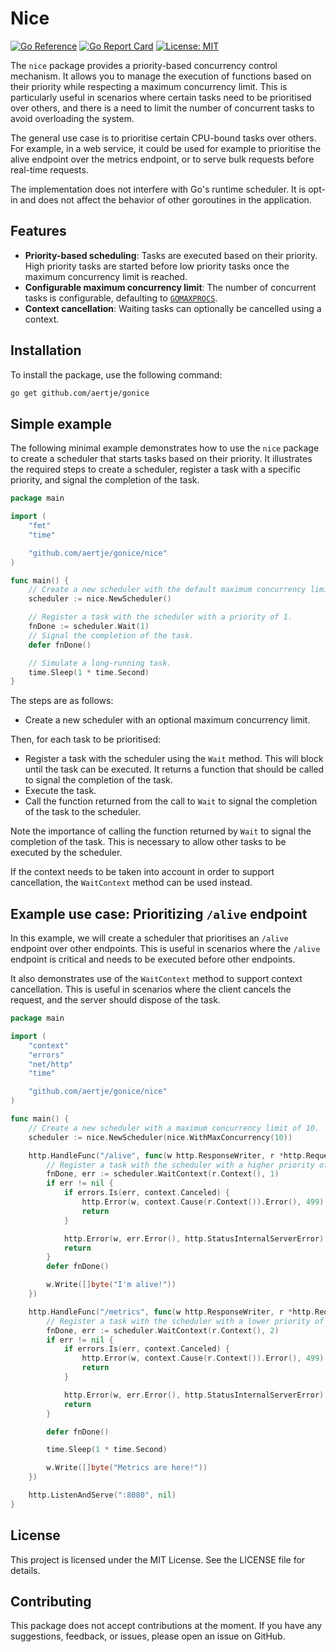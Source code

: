 # Nice

[![Go Reference](https://pkg.go.dev/badge/github.com/aertje/gonice.svg)](https://pkg.go.dev/github.com/aertje/gonice)
[![Go Report Card](https://goreportcard.com/badge/github.com/aertje/gonice)](https://goreportcard.com/report/github.com/aertje/gonice)
[![License: MIT](https://img.shields.io/badge/License-MIT-yellow.svg)](https://opensource.org/licenses/MIT)

The `nice` package provides a priority-based concurrency control mechanism. It allows you to manage the execution of functions based on their priority while respecting a maximum concurrency limit. This is particularly useful in scenarios where certain tasks need to be prioritised over others, and there is a need to limit the number of concurrent tasks to avoid overloading the system.

The general use case is to prioritise certain CPU-bound tasks over others. For example, in a web service, it could be used for example to prioritise the alive endpoint over the metrics endpoint, or to serve bulk requests before real-time requests.

The implementation does not interfere with Go's runtime scheduler. It is opt-in and does not affect the behavior of other goroutines in the application.

## Features

- **Priority-based scheduling**: Tasks are executed based on their priority. High priority tasks are started before low priority tasks once the maximum concurrency limit is reached.
- **Configurable maximum concurrency limit**: The number of concurrent tasks is configurable, defaulting to [`GOMAXPROCS`](https://pkg.go.dev/runtime#GOMAXPROCS).
- **Context cancellation**: Waiting tasks can optionally be cancelled using a context.

## Installation

To install the package, use the following command:

```sh
go get github.com/aertje/gonice
```

## Simple example

The following minimal example demonstrates how to use the `nice` package to create a scheduler that starts tasks based on their priority. It illustrates the required steps to create a scheduler, register a task with a specific priority, and signal the completion of the task.

```go
package main

import (
    "fmt"
    "time"

    "github.com/aertje/gonice/nice"
)

func main() {
    // Create a new scheduler with the default maximum concurrency limit.
    scheduler := nice.NewScheduler()

    // Register a task with the scheduler with a priority of 1.
    fnDone := scheduler.Wait(1)
    // Signal the completion of the task.
    defer fnDone()

    // Simulate a long-running task.
    time.Sleep(1 * time.Second)
}
```

The steps are as follows:

- Create a new scheduler with an optional maximum concurrency limit.

Then, for each task to be prioritised:

- Register a task with the scheduler using the `Wait` method. This will block until the task can be executed. It returns a function that should be called to signal the completion of the task.
- Execute the task.
- Call the function returned from the call to `Wait` to signal the completion of the task to the scheduler.

Note the importance of calling the function returned by `Wait` to signal the completion of the task. This is necessary to allow other tasks to be executed by the scheduler.

If the context needs to be taken into account in order to support cancellation, the `WaitContext` method can be used instead.

## Example use case: Prioritizing `/alive` endpoint

In this example, we will create a scheduler that prioritises an `/alive` endpoint over other endpoints. This is useful in scenarios where the `/alive` endpoint is critical and needs to be executed before other endpoints.

It also demonstrates use of the `WaitContext` method to support context cancellation. This is useful in scenarios where the client cancels the request, and the server should dispose of the task.

```go
package main

import (
    "context"
    "errors"
    "net/http"
    "time"

    "github.com/aertje/gonice/nice"
)

func main() {
    // Create a new scheduler with a maximum concurrency limit of 10.
    scheduler := nice.NewScheduler(nice.WithMaxConcurrency(10))

    http.HandleFunc("/alive", func(w http.ResponseWriter, r *http.Request) {
        // Register a task with the scheduler with a higher priority of 1.
        fnDone, err := scheduler.WaitContext(r.Context(), 1)
        if err != nil {
            if errors.Is(err, context.Canceled) {
                http.Error(w, context.Cause(r.Context()).Error(), 499)
                return
            }

            http.Error(w, err.Error(), http.StatusInternalServerError)
            return
        }
        defer fnDone()

        w.Write([]byte("I'm alive!"))
    })

    http.HandleFunc("/metrics", func(w http.ResponseWriter, r *http.Request) {
        // Register a task with the scheduler with a lower priority of 2.
        fnDone, err := scheduler.WaitContext(r.Context(), 2)
        if err != nil {
            if errors.Is(err, context.Canceled) {
                http.Error(w, context.Cause(r.Context()).Error(), 499)
                return
            }

            http.Error(w, err.Error(), http.StatusInternalServerError)
            return
        }

        defer fnDone()

        time.Sleep(1 * time.Second)

        w.Write([]byte("Metrics are here!"))
    })

    http.ListenAndServe(":8080", nil)
}
```

## License

This project is licensed under the MIT License. See the LICENSE file for details.

## Contributing

This package does not accept contributions at the moment. If you have any suggestions, feedback, or issues, please open an issue on GitHub.
